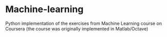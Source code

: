 # Machine-learning
Python implementation of the exercises from Machine Learning course on Coursera (the course was originally implemented in Matlab/Octave)
